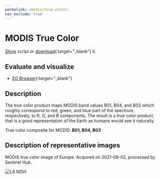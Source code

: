 ```yaml
---
permalink: /modis/true-color/
nav_exclude: true
---
```


# MODIS True Color
<a href="#" id='togglescript'>Show</a> script or [download](script.js){:target="_blank"} it.
<div id='script_view' style="display:none">
{% highlight javascript %}
{% include_relative script.js %}
{% endhighlight %}
</div>

## Evaluate and visualize

- [EO Browser](https://sentinelshare.page.link/DJK6){:target="_blank"}   

## Description

The true color product maps MODIS band values B01, B04, and B03 which roughly correspond to red, green, and blue part of the spectrum, respectively, to R, G, and B components. The result is a true color product, that is a good representation of the Earth as humans would see it naturally.

True color composite for MODIS: **B01, B04, B03**

## Description of representative images

MODIS true color image of Europe. Acquired on 2021-08-02, processed by Sentinel Hub. 

![L8 NDVI](fig/fig1.png)


 